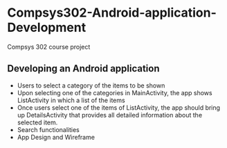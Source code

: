 # Compsys302-Android-application-Development

Compsys 302 course project

## Developing an Android application
- Users to select a category of the items to be shown
- Upon selecting one of the categories in MainActivity, the app shows ListActivity in which a
list of the items
- Once users select one of the items of ListActivity, the app should bring up DetailsActivity that provides all detailed information about the
selected item.
- Search functionalities
- App Design and Wireframe
